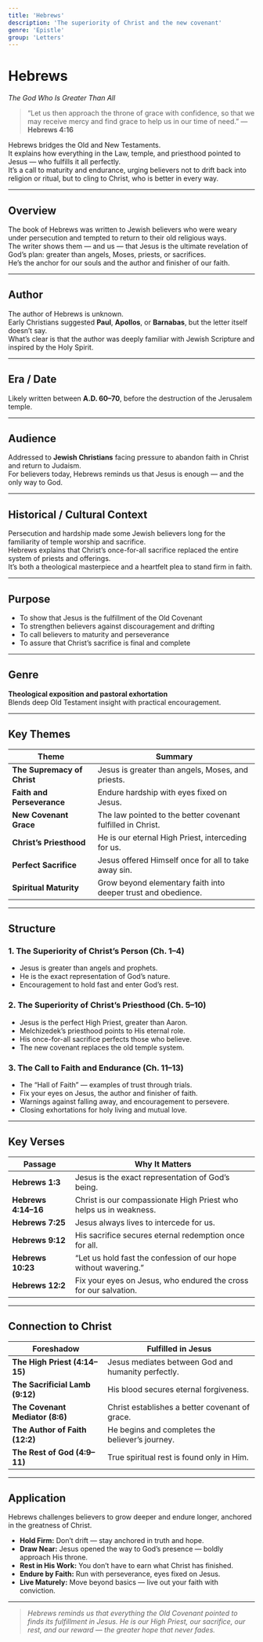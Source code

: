```yaml
---
title: 'Hebrews'
description: 'The superiority of Christ and the new covenant'
genre: 'Epistle'
group: 'Letters'
---
```


# Hebrews  
*The God Who Is Greater Than All*

> “Let us then approach the throne of grace with confidence, so that we may receive mercy and find grace to help us in our time of need.” — **Hebrews 4:16**

Hebrews bridges the Old and New Testaments.  
It explains how everything in the Law, temple, and priesthood pointed to Jesus — who fulfills it all perfectly.  
It’s a call to maturity and endurance, urging believers not to drift back into religion or ritual, but to cling to Christ, who is better in every way.

---

## Overview  
The book of Hebrews was written to Jewish believers who were weary under persecution and tempted to return to their old religious ways.  
The writer shows them — and us — that Jesus is the ultimate revelation of God’s plan: greater than angels, Moses, priests, or sacrifices.  
He’s the anchor for our souls and the author and finisher of our faith.

---

## Author  
The author of Hebrews is unknown.  
Early Christians suggested **Paul**, **Apollos**, or **Barnabas**, but the letter itself doesn’t say.  
What’s clear is that the author was deeply familiar with Jewish Scripture and inspired by the Holy Spirit.

---

## Era / Date  
Likely written between **A.D. 60–70**, before the destruction of the Jerusalem temple.

---

## Audience  
Addressed to **Jewish Christians** facing pressure to abandon faith in Christ and return to Judaism.  
For believers today, Hebrews reminds us that Jesus is enough — and the only way to God.

---

## Historical / Cultural Context  
Persecution and hardship made some Jewish believers long for the familiarity of temple worship and sacrifice.  
Hebrews explains that Christ’s once-for-all sacrifice replaced the entire system of priests and offerings.  
It’s both a theological masterpiece and a heartfelt plea to stand firm in faith.

---

## Purpose  
- To show that Jesus is the fulfillment of the Old Covenant  
- To strengthen believers against discouragement and drifting  
- To call believers to maturity and perseverance  
- To assure that Christ’s sacrifice is final and complete  

---

## Genre  
**Theological exposition and pastoral exhortation**  
Blends deep Old Testament insight with practical encouragement.

---

## Key Themes  

| Theme | Summary |
|-------|----------|
| **The Supremacy of Christ** | Jesus is greater than angels, Moses, and priests. |
| **Faith and Perseverance** | Endure hardship with eyes fixed on Jesus. |
| **New Covenant Grace** | The law pointed to the better covenant fulfilled in Christ. |
| **Christ’s Priesthood** | He is our eternal High Priest, interceding for us. |
| **Perfect Sacrifice** | Jesus offered Himself once for all to take away sin. |
| **Spiritual Maturity** | Grow beyond elementary faith into deeper trust and obedience. |

---

## Structure  

### 1. The Superiority of Christ’s Person (Ch. 1–4)
- Jesus is greater than angels and prophets.  
- He is the exact representation of God’s nature.  
- Encouragement to hold fast and enter God’s rest.  

### 2. The Superiority of Christ’s Priesthood (Ch. 5–10)
- Jesus is the perfect High Priest, greater than Aaron.  
- Melchizedek’s priesthood points to His eternal role.  
- His once-for-all sacrifice perfects those who believe.  
- The new covenant replaces the old temple system.  

### 3. The Call to Faith and Endurance (Ch. 11–13)
- The “Hall of Faith” — examples of trust through trials.  
- Fix your eyes on Jesus, the author and finisher of faith.  
- Warnings against falling away, and encouragement to persevere.  
- Closing exhortations for holy living and mutual love.  

---

## Key Verses  

| Passage | Why It Matters |
|----------|----------------|
| **Hebrews 1:3** | Jesus is the exact representation of God’s being. |
| **Hebrews 4:14–16** | Christ is our compassionate High Priest who helps us in weakness. |
| **Hebrews 7:25** | Jesus always lives to intercede for us. |
| **Hebrews 9:12** | His sacrifice secures eternal redemption once for all. |
| **Hebrews 10:23** | “Let us hold fast the confession of our hope without wavering.” |
| **Hebrews 12:2** | Fix your eyes on Jesus, who endured the cross for our salvation. |

---

## Connection to Christ  

| Foreshadow | Fulfilled in Jesus |
|-------------|-------------------|
| **The High Priest (4:14–15)** | Jesus mediates between God and humanity perfectly. |
| **The Sacrificial Lamb (9:12)** | His blood secures eternal forgiveness. |
| **The Covenant Mediator (8:6)** | Christ establishes a better covenant of grace. |
| **The Author of Faith (12:2)** | He begins and completes the believer’s journey. |
| **The Rest of God (4:9–11)** | True spiritual rest is found only in Him. |

---

## Application  
Hebrews challenges believers to grow deeper and endure longer, anchored in the greatness of Christ.  
- **Hold Firm:** Don’t drift — stay anchored in truth and hope.  
- **Draw Near:** Jesus opened the way to God’s presence — boldly approach His throne.  
- **Rest in His Work:** You don’t have to earn what Christ has finished.  
- **Endure by Faith:** Run with perseverance, eyes fixed on Jesus.  
- **Live Maturely:** Move beyond basics — live out your faith with conviction.  

---

> *Hebrews reminds us that everything the Old Covenant pointed to finds its fulfillment in Jesus. He is our High Priest, our sacrifice, our rest, and our reward — the greater hope that never fades.*

